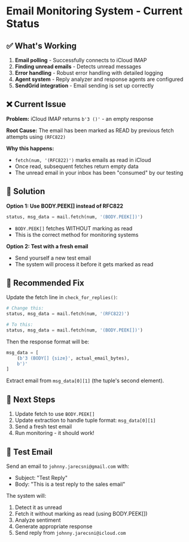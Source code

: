 # Email Monitoring System - Current Status

## ✅ What's Working

1. **Email polling** - Successfully connects to iCloud IMAP
2. **Finding unread emails** - Detects unread messages
3. **Error handling** - Robust error handling with detailed logging
4. **Agent system** - Reply analyzer and response agents are configured
5. **SendGrid integration** - Email sending is set up correctly

## ❌ Current Issue

**Problem:** iCloud IMAP returns `b'3 ()'` - an empty response

**Root Cause:** The email has been marked as READ by previous fetch attempts using `(RFC822)`

**Why this happens:**
- `fetch(num, '(RFC822)')` marks emails as read in iCloud
- Once read, subsequent fetches return empty data
- The unread email in your inbox has been "consumed" by our testing

## 🔧 Solution

**Option 1: Use BODY.PEEK[] instead of RFC822**
```python
status, msg_data = mail.fetch(num, '(BODY.PEEK[])')
```
- `BODY.PEEK[]` fetches WITHOUT marking as read
- This is the correct method for monitoring systems

**Option 2: Test with a fresh email**
- Send yourself a new test email
- The system will process it before it gets marked as read

## 📝 Recommended Fix

Update the fetch line in `check_for_replies()`:

```python
# Change this:
status, msg_data = mail.fetch(num, '(RFC822)')

# To this:
status, msg_data = mail.fetch(num, '(BODY.PEEK[])')
```

Then the response format will be:
```python
msg_data = [
    (b'3 (BODY[] {size}', actual_email_bytes),
    b')'
]
```

Extract email from `msg_data[0][1]` (the tuple's second element).

## 🎯 Next Steps

1. Update fetch to use `BODY.PEEK[]`
2. Update extraction to handle tuple format: `msg_data[0][1]`
3. Send a fresh test email
4. Run monitoring - it should work!

## 📧 Test Email

Send an email to `johnny.jarecsni@gmail.com` with:
- Subject: "Test Reply"
- Body: "This is a test reply to the sales email"

The system will:
1. Detect it as unread
2. Fetch it without marking as read (using BODY.PEEK[])
3. Analyze sentiment
4. Generate appropriate response
5. Send reply from `johnny.jarecsni@icloud.com`
